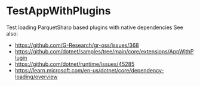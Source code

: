 # TestAppWithPlugins
Test loading ParquetSharp based plugins with native dependencies
See also:
- https://github.com/G-Research/gr-oss/issues/368
- https://github.com/dotnet/samples/tree/main/core/extensions/AppWithPlugin
- https://github.com/dotnet/runtime/issues/45285
- https://learn.microsoft.com/en-us/dotnet/core/dependency-loading/overview
